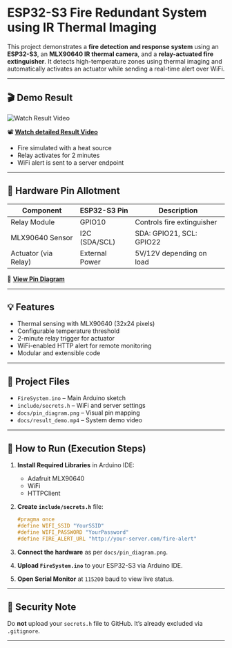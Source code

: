 # ESP32-S3 Fire Redundant System using IR Thermal Imaging

This project demonstrates a **fire detection and response system** using an **ESP32-S3**, an **MLX90640 IR thermal camera**, and a **relay-actuated fire extinguisher**. It detects high-temperature zones using thermal imaging and automatically activates an actuator while sending a real-time alert over WiFi.

---

## 🎬 Demo Result

![Watch Result Video](docs/result_demo.gif)

📽️ **[Watch detailed Result Video](docs/result_demo.mp4)**
- Fire simulated with a heat source
- Relay activates for 2 minutes
- WiFi alert is sent to a server endpoint

---

## 🔧 Hardware Pin Allotment

| Component         | ESP32-S3 Pin | Description                 |
|------------------|--------------|-----------------------------|
| Relay Module      | GPIO10       | Controls fire extinguisher  |
| MLX90640 Sensor   | I2C (SDA/SCL)| SDA: GPIO21, SCL: GPIO22    |
| Actuator (via Relay)| External Power | 5V/12V depending on load |

📌 **[View Pin Diagram](docs/pin_diagram.png)**

---

## 💡 Features

- Thermal sensing with MLX90640 (32x24 pixels)
- Configurable temperature threshold
- 2-minute relay trigger for actuator
- WiFi-enabled HTTP alert for remote monitoring
- Modular and extensible code

---

## 📂 Project Files

- `FireSystem.ino` – Main Arduino sketch
- `include/secrets.h` – WiFi and server settings
- `docs/pin_diagram.png` – Visual pin mapping
- `docs/result_demo.mp4` – System demo video

---

## 🚀 How to Run (Execution Steps)

1. **Install Required Libraries** in Arduino IDE:
   - Adafruit MLX90640
   - WiFi
   - HTTPClient

2. **Create `include/secrets.h`** file:
    ```cpp
    #pragma once
    #define WIFI_SSID "YourSSID"
    #define WIFI_PASSWORD "YourPassword"
    #define FIRE_ALERT_URL "http://your-server.com/fire-alert"
    ```

3. **Connect the hardware** as per `docs/pin_diagram.png`.

4. **Upload `FireSystem.ino`** to your ESP32-S3 via Arduino IDE.

5. **Open Serial Monitor** at `115200` baud to view live status.

---

## 🔐 Security Note

Do **not** upload your `secrets.h` file to GitHub. It’s already excluded via `.gitignore`.

---